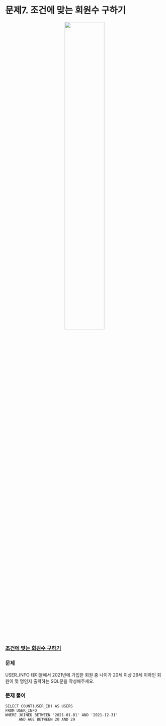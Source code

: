 # 문제7. 조건에 맞는 회원수 구하기
<center><img src="https://user-images.githubusercontent.com/77037338/210046724-5f984c66-80c3-4c70-9fdc-32371e86c30c.png" width="50%" height="50%"></center>

### [조건에 맞는 회원수 구하기](https://school.programmers.co.kr/learn/courses/30/lessons/131535)

### 문제
USER_INFO 테이블에서 2021년에 가입한 회원 중 나이가 20세 이상 29세 이하인 회원이 몇 명인지 출력하는 SQL문을 작성해주세요.<br>

### 문제 풀이
```Mysql
SELECT COUNT(USER_ID) AS USERS
FROM USER_INFO
WHERE JOINED BETWEEN '2021-01-01' AND '2021-12-31'
      AND AGE BETWEEN 20 AND 29
```
